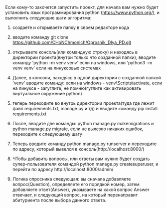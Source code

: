 Если кому-то захочется запустить проект, для начала вам нужно будет установить язык программирования python (https://www.python.org/), и выполнить следующие шаги алгоритма:

1. создаете и открываете папку в своем редакторе кода

2. вводите команду git clone https://github.com/CHoNChmonich/Oprosnik_Dlya_PD.git

3. открываете консоль(или командную строку) и находясь в директории проекта(внутри только что созданной папки), вводите команду 'python -m venv venv' если на windows, или 'python3 -m venv venv' если на линуксовых системах

4. Далее, в консоли, находясь в одной директории с созданной папкой 'venv' вводите команду: если на windows - venv\Scripts\activate, если на линуксе - загуглите, не помню(гуглите как активировать виртуальное окружение python)

5. теперь переходите во внутрь директории проекта(туда где лежит файл requirements.txt, manage.py и тд) и вводите команду pip install requirements.txt

6. После, вводите две команды: python manage.py makemigrations и python manage.py migrate, если не вылезло никаких ошибок, переходите к следующему шагу

7. Теперь вводите команду python manage.py runserver и переходите по адресу, который вывелся в консоль(http://localhost:8000/)

8. ЧТобы добавить вопросы, или ответы вам нужно будет создать супер-пользователя командой python manage.py createsuperuser, и перейти по адресу http://localhost:8000/admin/

9. Логика опросника следующая: вы сначала добавляете вопрос(Question), определяете его порядкой номер, затем добавляете ответ(Answer), указываете на какой вопрос Answer отвечает, и следующий вопрос, на который перенаправит абитуриента после выбора данного ответа.
